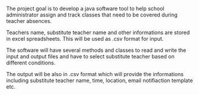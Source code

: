 The project goal is to develop a java software tool to help school administrator assign and track classes that need to be covered during teacher absences.

Teachers name, substitute teacher name and other informations are stored in excel spreadsheets. This will be used as .csv format for input. 

The software will have several methods and classes to read and write the input and output files and have to select substitute teacher based on different conditions. 

The output will be also in .csv format which will provide the informations including substitute teacher name, time, location, email notifiaction template etc.  